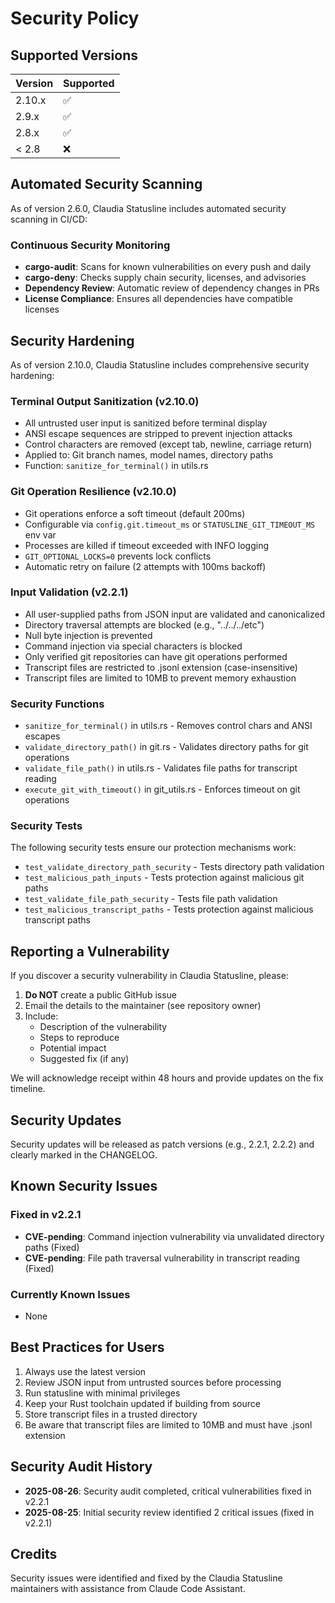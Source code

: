 # Security Policy

## Supported Versions

| Version | Supported          |
| ------- | ------------------ |
| 2.10.x  | :white_check_mark: |
| 2.9.x   | :white_check_mark: |
| 2.8.x   | :white_check_mark: |
| < 2.8   | :x:                |

## Automated Security Scanning

As of version 2.6.0, Claudia Statusline includes automated security scanning in CI/CD:

### Continuous Security Monitoring
- **cargo-audit**: Scans for known vulnerabilities on every push and daily
- **cargo-deny**: Checks supply chain security, licenses, and advisories
- **Dependency Review**: Automatic review of dependency changes in PRs
- **License Compliance**: Ensures all dependencies have compatible licenses

## Security Hardening

As of version 2.10.0, Claudia Statusline includes comprehensive security hardening:

### Terminal Output Sanitization (v2.10.0)
- All untrusted user input is sanitized before terminal display
- ANSI escape sequences are stripped to prevent injection attacks
- Control characters are removed (except tab, newline, carriage return)
- Applied to: Git branch names, model names, directory paths
- Function: `sanitize_for_terminal()` in utils.rs

### Git Operation Resilience (v2.10.0)
- Git operations enforce a soft timeout (default 200ms)
- Configurable via `config.git.timeout_ms` or `STATUSLINE_GIT_TIMEOUT_MS` env var
- Processes are killed if timeout exceeded with INFO logging
- `GIT_OPTIONAL_LOCKS=0` prevents lock conflicts
- Automatic retry on failure (2 attempts with 100ms backoff)

### Input Validation (v2.2.1)
- All user-supplied paths from JSON input are validated and canonicalized
- Directory traversal attempts are blocked (e.g., "../../../etc")
- Null byte injection is prevented
- Command injection via special characters is blocked
- Only verified git repositories can have git operations performed
- Transcript files are restricted to .jsonl extension (case-insensitive)
- Transcript files are limited to 10MB to prevent memory exhaustion

### Security Functions
- `sanitize_for_terminal()` in utils.rs - Removes control chars and ANSI escapes
- `validate_directory_path()` in git.rs - Validates directory paths for git operations
- `validate_file_path()` in utils.rs - Validates file paths for transcript reading
- `execute_git_with_timeout()` in git_utils.rs - Enforces timeout on git operations

### Security Tests
The following security tests ensure our protection mechanisms work:
- `test_validate_directory_path_security` - Tests directory path validation
- `test_malicious_path_inputs` - Tests protection against malicious git paths
- `test_validate_file_path_security` - Tests file path validation
- `test_malicious_transcript_paths` - Tests protection against malicious transcript paths

## Reporting a Vulnerability

If you discover a security vulnerability in Claudia Statusline, please:

1. **Do NOT** create a public GitHub issue
2. Email the details to the maintainer (see repository owner)
3. Include:
   - Description of the vulnerability
   - Steps to reproduce
   - Potential impact
   - Suggested fix (if any)

We will acknowledge receipt within 48 hours and provide updates on the fix timeline.

## Security Updates

Security updates will be released as patch versions (e.g., 2.2.1, 2.2.2) and clearly marked in the CHANGELOG.

## Known Security Issues

### Fixed in v2.2.1
- **CVE-pending**: Command injection vulnerability via unvalidated directory paths (Fixed)
- **CVE-pending**: File path traversal vulnerability in transcript reading (Fixed)

### Currently Known Issues
- None

## Best Practices for Users

1. Always use the latest version
2. Review JSON input from untrusted sources before processing
3. Run statusline with minimal privileges
4. Keep your Rust toolchain updated if building from source
5. Store transcript files in a trusted directory
6. Be aware that transcript files are limited to 10MB and must have .jsonl extension

## Security Audit History

- **2025-08-26**: Security audit completed, critical vulnerabilities fixed in v2.2.1
- **2025-08-25**: Initial security review identified 2 critical issues (fixed in v2.2.1)

## Credits

Security issues were identified and fixed by the Claudia Statusline maintainers with assistance from Claude Code Assistant.